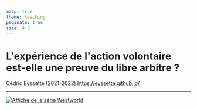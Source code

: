```yaml
---
marp: true
theme: teaching
paginate: true
size: 4:3
---
```


<!-- _class: titre -->
<style scoped>
h1 {font-size:1.92em}
</style>
# L'expérience de l'action volontaire est-elle une preuve du libre arbitre ? 
Cédric Eyssette (2021-2022)
https://eyssette.github.io/


---
<!-- _class: i1t0 pp -->

[![Affiche de la série Westworld](https://i.ibb.co/sHbKssT/westworld-t.jpg)](https://video.link/w/AVIKb)

<!-- 
Ces androïdes ont-ils un libre arbitre ?
Y a-t-il une différence fondamentale entre ces androïdes et nous-mêmes ?
 -->
